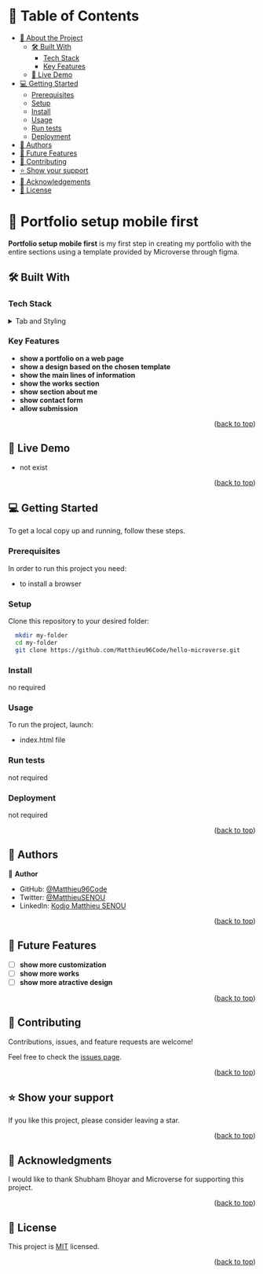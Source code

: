 <a name="readme-top"></a>

# 📗 Table of Contents

- [📖 About the Project](#about-project)
  - [🛠 Built With](#built-with)
    - [Tech Stack](#tech-stack)
    - [Key Features](#key-features)
  - [🚀 Live Demo](#live-demo)
- [💻 Getting Started](#getting-started)
  - [Prerequisites](#prerequisites)
  - [Setup](#setup)
  - [Install](#install)
  - [Usage](#usage)
  - [Run tests](#run-tests)
  - [Deployment](#triangular_flag_on_post-deployment)
- [👥 Authors](#authors)
- [🔭 Future Features](#future-features)
- [🤝 Contributing](#contributing)
- [⭐️ Show your support](#support)
- [🙏 Acknowledgements](#acknowledgements)
- [📝 License](#license)


# 📖 Portfolio setup mobile first <a name="about-project"></a>

**Portfolio setup mobile first** is my first step in creating my portfolio with the entire sections using a template provided by Microverse through figma.

## 🛠 Built With <a name="built-with"></a>

### Tech Stack <a name="tech-stack"></a>


<details>
  <summary>Tab and Styling</summary>
  <ul>
    <li><a href="https://https://www.hostingreviewbox.com/html5-cheat-sheet//">html</a></li>
    <li><a href="https://https://www.lesliefranke.com/files/reference/csscheatsheet.html/">css</a></li>
  </ul>
</details>

### Key Features <a name="key-features"></a>

- **show a portfolio on a web page**
- **show a design based on the chosen template**
- **show the main lines of information**
- **show the works section**
- **show section about me**
- **show contact form**
- **allow submission**


<p align="right">(<a href="#readme-top">back to top</a>)</p>



## 🚀 Live Demo <a name="live-demo"></a>

- not exist

<p align="right">(<a href="#readme-top">back to top</a>)</p>


## 💻 Getting Started <a name="getting-started"></a>


To get a local copy up and running, follow these steps.

### Prerequisites

In order to run this project you need:

- to install a browser

### Setup

Clone this repository to your desired folder:


```sh
  mkdir my-folder
  cd my-folder
  git clone https://github.com/Matthieu96Code/hello-microverse.git
```


### Install

no required

### Usage

To run the project, launch:

- index.html file

### Run tests

not required

### Deployment

not required

<p align="right">(<a href="#readme-top">back to top</a>)</p>

## 👥 Authors <a name="authors"></a>

👤 **Author**

- GitHub: [@Matthieu96Code](https://https://github.com/Matthieu96Code)
- Twitter: [@MatthieuSENOU](https://https://twitter.com/MatthieuSenou)
- LinkedIn: [Kodjo Matthieu SENOU](https://https://www.linkedin.com/in/kodjo-matthieu-senou-724a50210/)


<p align="right">(<a href="#readme-top">back to top</a>)</p>

## 🔭 Future Features <a name="future-features"></a>

- [ ] **show more customization**
- [ ] **show more works**
- [ ] **show more atractive design**

<p align="right">(<a href="#readme-top">back to top</a>)</p>


## 🤝 Contributing <a name="contributing"></a>

Contributions, issues, and feature requests are welcome!

Feel free to check the [issues page](https://github.com/Matthieu96Code/portfolio-setup-mobile-first/issues).

<p align="right">(<a href="#readme-top">back to top</a>)</p>

## ⭐️ Show your support <a name="support"></a>

If you like this project, please consider leaving a star.

<p align="right">(<a href="#readme-top">back to top</a>)</p>


## 🙏 Acknowledgments <a name="acknowledgements"></a>

I would like to thank Shubham Bhoyar and Microverse for supporting this project.

<p align="right">(<a href="#readme-top">back to top</a>)</p>


## 📝 License <a name="license"></a>

This project is [MIT](./LICENSE) licensed.


<p align="right">(<a href="#readme-top">back to top</a>)</p>

